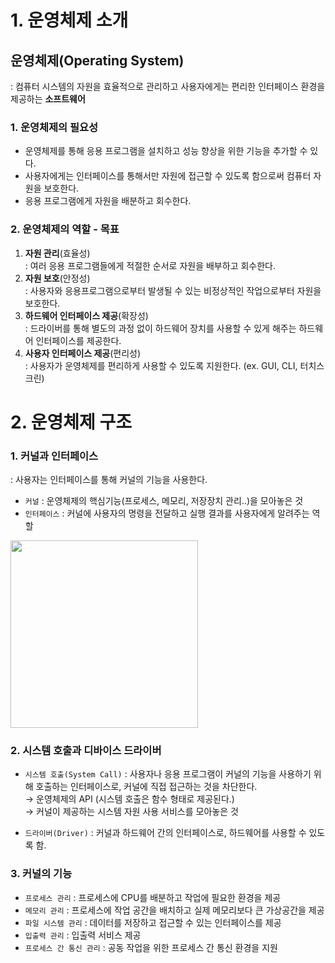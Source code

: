 # 1. 운영체제 소개
## 운영체제(Operating System)    
 : 컴퓨터 시스템의 자원을 효율적으로 관리하고 사용자에게는 편리한 인터페이스 환경을 제공하는 **소프트웨어**

### 1. 운영체제의 필요성
* 운영체제를 통해 응용 프로그램을 설치하고 성능 향상을 위한 기능을 추가할 수 있다.
* 사용자에게는 인터페이스를 통해서만 자원에 접근할 수 있도록 함으로써 컴퓨터 자원을 보호한다.
* 응용 프로그램에게 자원을 배분하고 회수한다.

### 2. 운영체제의 역할 - 목표
1) **자원 관리**(효율성)   
 : 여러 응용 프로그램들에게 적절한 순서로 자원을 배부하고 회수한다.
2) **자원 보호**(안정성)   
 : 사용자와 응용프로그램으로부터 발생될 수 있는 비정상적인 작업으로부터 자원을 보호한다.
3) **하드웨어 인터페이스 제공**(확장성)   
 : 드라이버를 통해 별도의 과정 없이 하드웨어 장치를 사용할 수 있게 해주는 하드웨어 인터페이스를 제공한다. 
4) **사용자 인터페이스 제공**(편리성)   
 : 사용자가 운영체제를 편리하게 사용할 수 있도록 지원한다. (ex. GUI, CLI, 터치스크린)


# 2. 운영체제 구조
### 1. 커널과 인터페이스
 : 사용자는 인터페이스를 통해 커널의 기능을 사용한다.
* `커널` : 운영체제의 핵심기능(프로세스, 메모리, 저장장치 관리..)을 모아놓은 것
* `인터페이스` : 커널에 사용자의 명령을 전달하고 실행 결과를 사용자에게 알려주는 역할

<img src = "https://user-images.githubusercontent.com/46108770/162953178-fd169920-1bcc-4abb-b5e8-c6527c368c91.png" width = "300">


### 2. 시스템 호출과 디바이스 드라이버
* `시스템 호출(System Call)` : 사용자나 응용 프로그램이 커널의 기능을 사용하기 위해 호출하는 인터페이스로, 커널에 직접 접근하는 것을 차단한다.    
 &rarr; 운영체제의 API (시스템 호출은 함수 형태로 제공된다.)   
 &rarr; 커널이 제공하는 시스템 자원 사용 서비스를 모아놓은 것   

* `드라이버(Driver)` : 커널과 하드웨어 간의 인터페이스로, 하드웨어를 사용할 수 있도록 함.

### 3. 커널의 기능
* `프로세스 관리` : 프로세스에 CPU를 배분하고 작업에 필요한 환경을 제공
* `메모리 관리` : 프로세스에 작업 공간을 배치하고 실제 메모리보다 큰 가상공간을 제공
* `파일 시스템 관리` : 데이터를 저장하고 접근할 수 있는 인터페이스를 제공
* `입출력 관리` : 입출력 서비스 제공
* `프로세스 간 통신 관리` : 공동 작업을 위한 프로세스 간 통신 환경을 지원
